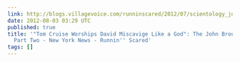 ```yaml
---
link: http://blogs.villagevoice.com/runninscared/2012/07/scientology_john_brousseau_mareka_james.php
date: 2012-08-03 03:29 UTC
published: true
title: '"Tom Cruise Worships David Miscavige Like a God": The John Brousseau Story,
  Part Two - New York News - Runnin'' Scared'
tags: []
---
```



